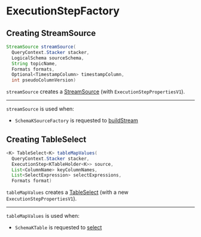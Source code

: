 # ExecutionStepFactory

## <span id="streamSource"> Creating StreamSource

```java
StreamSource streamSource(
  QueryContext.Stacker stacker,
  LogicalSchema sourceSchema,
  String topicName,
  Formats formats,
  Optional<TimestampColumn> timestampColumn,
  int pseudoColumnVersion)
```

`streamSource` creates a [StreamSource](StreamSource.md) (with `ExecutionStepPropertiesV1`).

---

`streamSource` is used when:

* `SchemaKSourceFactory` is requested to [buildStream](SchemaKSourceFactory.md#buildStream)

## <span id="tableMapValues"> Creating TableSelect

```java
<K> TableSelect<K> tableMapValues(
  QueryContext.Stacker stacker,
  ExecutionStep<KTableHolder<K>> source,
  List<ColumnName> keyColumnNames,
  List<SelectExpression> selectExpressions,
  Formats format)
```

`tableMapValues` creates a [TableSelect](TableSelect.md) (with a new `ExecutionStepPropertiesV1`).

---

`tableMapValues` is used when:

* `SchemaKTable` is requested to [select](SchemaKTable.md#select)

